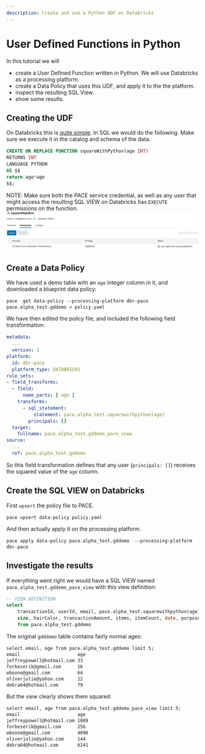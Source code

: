 ```yaml
---
description: Create and use a Python UDF on Databricks
---
```

# User Defined Functions in Python
In this tutorial we will
* create a User Defined Function written in Python. We will use Databricks as a processing platform.
* create a Data Policy that uses this UDF, and apply it to the the platform.
* inspect the resulting SQL View.
* show some results.

[databricks-udf]: https://docs.databricks.com/en/udf/python.html
## Creating the UDF
On Databricks this is [quite simple][databricks-udf]. In SQL we would do the following.
Make sure we execute it in the catalog and schema of the data.
```sql
CREATE OR REPLACE FUNCTION squareWithPython(age INT)
RETURNS INT
LANGUAGE PYTHON
AS $$
return age*age
$$;
```
NOTE: Make sure both the PACE service credential, as well as any user that might access the resulting SQL VIEW
on Databricks has `EXECUTE` permissions on the function.
![exec permissions](./dbr-exec-perms.png)

## Create a Data Policy
We have used a demo table with an `age` integer column in it, and downloaded a blueprint data policy:

    pace  get data-policy --processing-platform dbr-pace pace.alpha_test.gddemo > policy.yaml

We have then edited the policy file, and included the following field transformation:

```yaml
metadata:
  ...
  version: 1
platform:
  id: dbr-pace
  platform_type: DATABRICKS
rule_sets:
- field_transforms:
  - field:
      name_parts: [ age ]
    transforms:
      - sql_statement: 
          statement: pace.alpha_test.squarewithpython(age)
        principals: []
  target:
    fullname: pace.alpha_test.gddemo_pace_view
source:
  ...
  ref: pace.alpha_test.gddemo
```
So this field transformation defines that any user (`principals: []`) receives the squared value of the `age` column.

## Create the SQL VIEW on Databricks
First `upsert` the policy file to PACE.

    pace upsert data-policy policy.yaml

And then actually apply it on the processing platform.

    pace apply data-policy pace.alpha_test.gddemo  --processing-platform dbr-pace 

## Investigate the results
If everything went right we would have a SQL VIEW named `pace.alpha_test.gddemo_pace_view` with this
view definition:

```sql
-- VIEW DEFINITION
select
    transactionId, userId, email, pace.alpha_test.squarewithpython(age) age,
    size, hairColor, transactionAmount, items, itemCount, date, purpose
    from pace.alpha_test.gddemo
```

The original `gdddemo` table contains fairly normal ages:
```text
select email, age from pace.alpha_test.gddemo limit 5;
email                     age
jeffreypowell@hotmail.com 33
forbeserik@gmail.com      16
wboone@gmail.com          64
oliverjulie@yahoo.com     12
debra64@hotmail.com       79
```

But the _view_ clearly shows them squared:
```text
select email, age from pace.alpha_test.gddemo_pace_view limit 5;
email                     age
jeffreypowell@hotmail.com 1089
forbeserik@gmail.com      256
wboone@gmail.com          4096
oliverjulie@yahoo.com     144
debra64@hotmail.com       6241
```

<!-- vim:expandtab
-->
